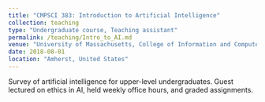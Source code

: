 ```yaml
---
title: "CMPSCI 383: Introduction to Artificial Intelligence"
collection: teaching
type: "Undergraduate course, Teaching assistant"
permalink: /teaching/Intro_to_AI.md
venue: "University of Massachusetts, College of Information and Computer Sciences"
date: 2018-08-01 
location: "Amherst, United States"
---
```


Survey of artificial intelligence for upper-level undergraduates. Guest lectured on ethics in AI, held weekly office hours, and graded assignments.
